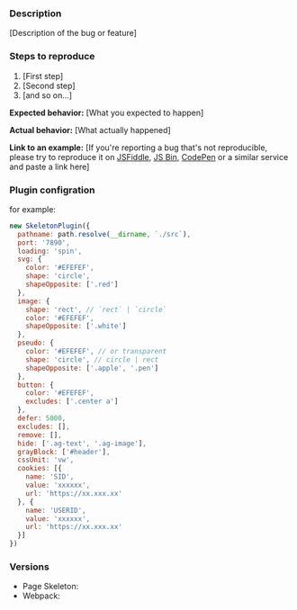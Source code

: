 ### Description

[Description of the bug or feature]

### Steps to reproduce

1. [First step]
2. [Second step]
3. [and so on...]

**Expected behavior:** [What you expected to happen]

**Actual behavior:** [What actually happened]

**Link to an example:** [If you're reporting a bug that's not reproducible, please try to reproduce it on [JSFiddle](https://jsfiddle.net/), [JS Bin](https://jsbin.com), [CodePen](http://codepen.io/) or a similar service and paste a link here]

### Plugin configration

for example:

```javascript
new SkeletonPlugin({
  pathname: path.resolve(__dirname, `./src`),
  port: '7890',
  loading: 'spin',
  svg: {
    color: '#EFEFEF',
    shape: 'circle',
    shapeOpposite: ['.red']
  },
  image: {
    shape: 'rect', // `rect` | `circle`
    color: '#EFEFEF',
    shapeOpposite: ['.white']
  },
  pseudo: {
    color: '#EFEFEF', // or transparent
    shape: 'circle', // circle | rect
    shapeOpposite: ['.apple', '.pen']
  },
  button: {
    color: '#EFEFEF',
    excludes: ['.center a']
  },
  defer: 5000,
  excludes: [],
  remove: [],
  hide: ['.ag-text', '.ag-image'],
  grayBlock: ['#header'],
  cssUnit: 'vw',
  cookies: [{
    name: 'SID',
    value: 'xxxxxx',
    url: 'https://xx.xxx.xx'
  }, {
    name: 'USERID',
    value: 'xxxxxx',
    url: 'https://xx.xxx.xx'
  }]
})
```

### Versions

- Page Skeleton:
- Webpack:
